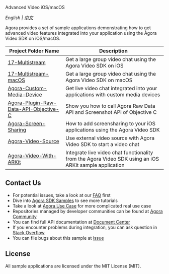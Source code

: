 Advanced Video iOS/macOS

*English | [中文](README.zh.md)*

Agora provides a set of sample applications demonstrating how to get advanced video features integrated into your application using the Agora Video SDK on iOS/macOS.

Project Folder Name|Description
---|---
[17-Multistream](./Advanced-Video/iOS&macOS/17-Multistream)|Get a large group video chat using the Agora Video SDK on iOS
[17-Multistream-macOS](./Advanced-Video/iOS&macOS/17-Multistream-macOS)|Get a large group video chat using the Agora Video SDK on macOS
[Agora-Custom-Media-Device](./Advanced-Video/iOS&macOS/Agora-Custom-Media-Device)|Get live video chat integrated into your applications with custom media devices
[Agora-Plugin-Raw-Data-API-Objective-C](./Advanced-Video/iOS&macOS/Agora-Plugin-Raw-Data-API-Objective-C)|Show you how to call Agora Raw Data API and Screenshot API of Objective C
[Agora-Screen-Sharing](./Advanced-Video/iOS&macOS/Agora-Screen-Sharing)|How to add screensharing to your iOS applications using the Agora Video SDK
[Agora-Video-Source](./Advanced-Video/iOS&macOS/Agora-Video-Source)|Use external video source with Agora Video SDK to start a video chat
[Agora-Video-With-ARKit](./Advanced-Video/iOS&macOS/Agora-Video-With-ARKit)|Integrate live video chat functionality from the Agora Video SDK using an iOS ARKit sample application


## Contact Us

- For potential issues, take a look at our [FAQ](https://docs.agora.io/en/faq) first
- Dive into [Agora SDK Samples](https://github.com/AgoraIO) to see more tutorials
- Take a look at [Agora Use Case](https://github.com/AgoraIO-usecase) for more complicated real use case
- Repositories managed by developer communities can be found at [Agora Community](https://github.com/AgoraIO-Community)
- You can find full API documentation at [Document Center](https://docs.agora.io/en/)
- If you encounter problems during integration, you can ask question in [Stack Overflow](https://stackoverflow.com/questions/tagged/agora.io)
- You can file bugs about this sample at [issue](https://github.com/AgoraIO/Advanced-Video/issues)

## License

All sample applications are licensed under the MIT License (MIT).
